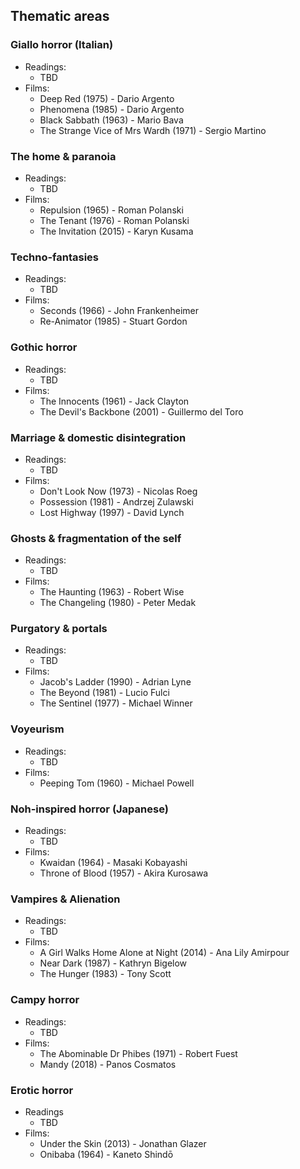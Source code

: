 ## Thematic areas

### Giallo horror (Italian)
* Readings:
    * TBD
* Films:
    * Deep Red (1975) - Dario Argento
    * Phenomena (1985) - Dario Argento
    * Black Sabbath (1963) - Mario Bava
    * The Strange Vice of Mrs Wardh (1971) - Sergio Martino

### The home & paranoia
* Readings:
    * TBD
* Films:
    * Repulsion (1965) - Roman Polanski
    * The Tenant (1976) - Roman Polanski
    * The Invitation (2015) - Karyn Kusama

### Techno-fantasies
* Readings:
    * TBD
* Films:
    * Seconds (1966) - John Frankenheimer
    * Re-Animator (1985) - Stuart Gordon

### Gothic horror
* Readings:
    * TBD
* Films:
    * The Innocents (1961) - Jack Clayton
    * The Devil's Backbone (2001) - Guillermo del Toro

### Marriage & domestic disintegration
* Readings:
    * TBD
* Films:
    * Don't Look Now (1973) - Nicolas Roeg
    * Possession (1981) - Andrzej Zulawski
    * Lost Highway (1997) - David Lynch

### Ghosts & fragmentation of the self
* Readings:
    * TBD
* Films:
    * The Haunting (1963) - Robert Wise
    * The Changeling (1980) - Peter Medak

### Purgatory & portals
* Readings:
    * TBD
* Films:
    * Jacob's Ladder (1990) - Adrian Lyne
    * The Beyond (1981) - Lucio Fulci
    * The Sentinel (1977) - Michael Winner

### Voyeurism
* Readings:
    * TBD
* Films:
    * Peeping Tom (1960) - Michael Powell

### Noh-inspired horror (Japanese)
* Readings:
    * TBD
* Films:
    * Kwaidan (1964) - Masaki Kobayashi
    * Throne of Blood (1957) - Akira Kurosawa

### Vampires & Alienation
* Readings:
    * TBD
* Films:
    * A Girl Walks Home Alone at Night (2014) - Ana Lily Amirpour
    * Near Dark (1987)  - Kathryn Bigelow
    * The Hunger (1983) - Tony Scott

### Campy horror
* Readings:
    * TBD
* Films:
    * The Abominable Dr Phibes (1971) - Robert Fuest
    * Mandy (2018) - Panos Cosmatos

### Erotic horror 
* Readings
    * TBD
* Films:
    * Under the Skin (2013) - Jonathan Glazer
    * Onibaba (1964) - Kaneto Shindō

